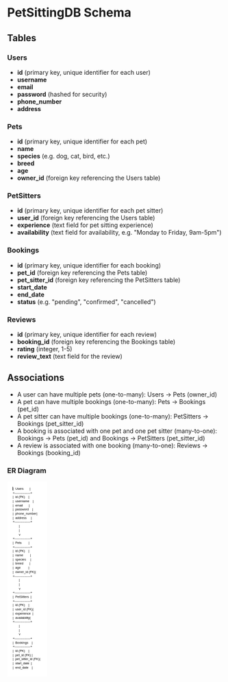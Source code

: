 # PetSittingDB Schema

## Tables

### Users
- **id** (primary key, unique identifier for each user)
- **username**
- **email**
- **password** (hashed for security)
- **phone_number**
- **address**

### Pets
- **id** (primary key, unique identifier for each pet)
- **name**
- **species** (e.g. dog, cat, bird, etc.)
- **breed**
- **age**
- **owner_id** (foreign key referencing the Users table)

### PetSitters
- **id** (primary key, unique identifier for each pet sitter)
- **user_id** (foreign key referencing the Users table)
- **experience** (text field for pet sitting experience)
- **availability** (text field for availability, e.g. "Monday to Friday, 9am-5pm")

### Bookings
- **id** (primary key, unique identifier for each booking)
- **pet_id** (foreign key referencing the Pets table)
- **pet_sitter_id** (foreign key referencing the PetSitters table)
- **start_date**
- **end_date**
- **status** (e.g. "pending", "confirmed", "cancelled")

### Reviews
- **id** (primary key, unique identifier for each review)
- **booking_id** (foreign key referencing the Bookings table)
- **rating** (integer, 1-5)
- **review_text** (text field for the review)

## Associations

- A user can have multiple pets (one-to-many): Users -> Pets (owner_id)
- A pet can have multiple bookings (one-to-many): Pets -> Bookings (pet_id)
- A pet sitter can have multiple bookings (one-to-many): PetSitters -> Bookings (pet_sitter_id)
- A booking is associated with one pet and one pet sitter (many-to-one): Bookings -> Pets (pet_id) and Bookings -> PetSitters (pet_sitter_id)
- A review is associated with one booking (many-to-one): Reviews -> Bookings (booking_id)



### ER Diagram

![ER Diagram](Screenshot%20from%202024-06-14%2018-31-29.png)

